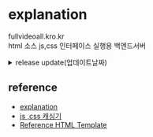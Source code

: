 # explanation
fullvideoall.kro.kr <br>
html 소스 js,css 인터페이스 실행용 백엔드서버
<br>
<details>
  <summary><a>release update(업데이트날짜)</a></summary>
2025-09-01
</details>

## reference

- [explanation](https://stackoverflow.com/questions/7780550/referencing-a-css-file-in-github-repo-as-stylesheet-in-a-html-file)
- [js ,css 캐싱기](https://raw.githack.com/)
- [Reference HTML Template](https://html5up.net/)
